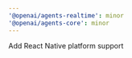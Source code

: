 ```yaml
---
'@openai/agents-realtime': minor
'@openai/agents-core': minor
---
```


Add React Native platform support
